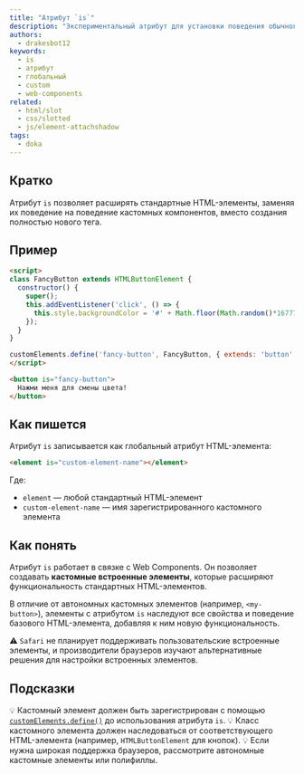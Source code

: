 ```yaml
---
title: "Атрибут `is`"
description: "Экспериментальный атрибут для установки поведения обычного HTML элемента как кастомного."
authors:
  - drakesbot12
keywords:
  - is
  - атрибут
  - глобальный
  - custom
  - web-components
related:
  - html/slot
  - css/slotted
  - js/element-attachshadow
tags:
  - doka
---
```


## Кратко

Атрибут `is` позволяет расширять стандартные HTML-элементы, заменяя их поведение на поведение кастомных компонентов, вместо создания полностью нового тега.

## Пример

```html
<script>
class FancyButton extends HTMLButtonElement {
  constructor() {
    super();
    this.addEventListener('click', () => {
      this.style.backgroundColor = '#' + Math.floor(Math.random()*16777215).toString(16);
    });
  }
}

customElements.define('fancy-button', FancyButton, { extends: 'button' });
</script>

<button is="fancy-button">
  Нажми меня для смены цвета!
</button>
```

## Как пишется

Атрибут `is` записывается как глобальный атрибут HTML-элемента:

```html
<element is="custom-element-name"></element>
```

Где:
- `element` — любой стандартный HTML-элемент
- `custom-element-name` — имя зарегистрированного кастомного элемента

## Как понять

Атрибут `is` работает в связке с Web Components. Он позволяет создавать **кастомные встроенные элементы**, которые расширяют функциональность стандартных HTML-элементов.

В отличие от автономных кастомных элементов (например, `<my-button>`), элементы с атрибутом `is` наследуют все свойства и поведение базового HTML-элемента, добавляя к ним новую функциональность.

<aside>

⚠️ `Safari` не планирует поддерживать пользовательские встроенные элементы, и производители браузеров изучают альтернативные решения для настройки встроенных элементов.

</aside>

## Подсказки

💡 Кастомный элемент должен быть зарегистрирован с помощью [`customElements.define()`](/js/window-customelements/) до использования атрибута `is`.
💡 Класс кастомного элемента должен наследоваться от соответствующего HTML-элемента (например, `HTMLButtonElement` для кнопок).
💡 Если нужна широкая поддержка браузеров, рассмотрите автономные кастомные элементы или полифиллы.
